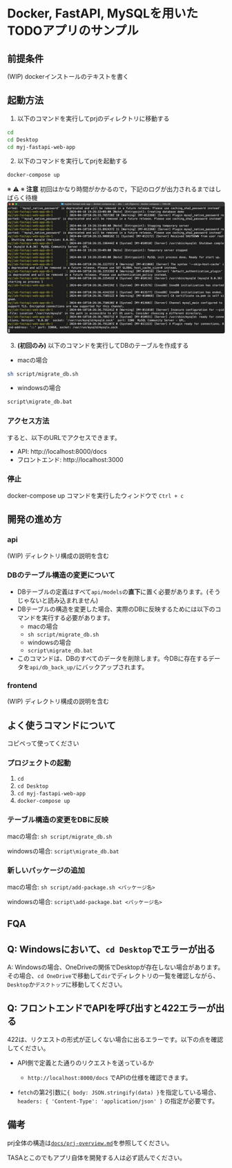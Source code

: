# Docker, FastAPI, MySQLを用いたTODOアプリのサンプル
## 前提条件
(WIP) dockerインストールのテキストを書く

## 起動方法
1. 以下のコマンドを実行してprjのディレクトリに移動する
```bash 
cd
cd Desktop
cd myj-fastapi-web-app
```

2. 以下のコマンドを実行してprjを起動する
```bash
docker-compose up
```
※ ⚠️ ※ **注意** 初回はかなり時間がかかるので，下記のログが出力されるまではしばらく待機
<img width="800" alt="cmd.png" src="docs/images/docker-first-up-output.png">

3. **(初回のみ)** 以下のコマンドを実行してDBのテーブルを作成する

- macの場合
```bash
sh script/migrate_db.sh
```
   - windowsの場合
```bash
script\migrate_db.bat
```

### アクセス方法
すると、以下のURLでアクセスできます。
- API: http://localhost:8000/docs
- フロントエンド: http://localhost:3000

### 停止

docker-compose up コマンドを実行したウィンドウで `Ctrl + c`

## 開発の進め方
### api
(WIP) ディレクトリ構成の説明を含む

### DBのテーブル構造の変更について
- DBテーブルの定義はすべて`api/models`の**直下**に置く必要があります。(そうじゃないと読み込まれません)
- DBテーブルの構造を変更した場合、実際のDBに反映するためには以下のコマンドを実行する必要があります。
  - macの場合
  - `sh script/migrate_db.sh`
  - windowsの場合
  - `script\migrate_db.bat`
- このコマンドは、DBのすべてのデータを削除します。今DBに存在するデータを`api/db_back_up/`にバックアップされます。

### frontend
(WIP) ディレクトリ構成の説明を含む


## よく使うコマンドについて
コピペって使ってください

### プロジェクトの起動
1. `cd`
2. `cd Desktop`
3. `cd myj-fastapi-web-app`
4. `docker-compose up`

### テーブル構造の変更をDBに反映
macの場合: `sh script/migrate_db.sh`

windowsの場合: `script\migrate_db.bat`

### 新しいパッケージの追加
macの場合: `sh script/add-package.sh <パッケージ名>`

windowsの場合: `script\add-package.bat <パッケージ名>`

## FQA
## Q: Windowsにおいて、`cd Desktop`でエラーが出る
A: Windowsの場合、OneDriveの関係でDesktopが存在しない場合があります。その場合、`cd OneDrive`で移動して`dir`でディレクトリの一覧を確認しながら、`Desktop`か`デスクトップ`に移動してください。

## Q: フロントエンドでAPIを呼び出すと422エラーが出る
422は、リクエストの形式が正しくない場合に出るエラーです。以下の点を確認してください。

- API側で定義とた通りのリクエストを送っているか
  - `http://localhost:8000/docs` でAPIの仕様を確認できます。

- `fetch`の第2引数に`{ body: JSON.stringify(data) }`を指定している場合、`headers: { 'Content-Type': 'application/json' }` の指定が必要です。

## 備考
prj全体の構造は[`docs/prj-overview.md`](docs/prj-overview.md)を参照してください。

TASAとこのでもアプリ自体を開発する人は必ず読んでください。
